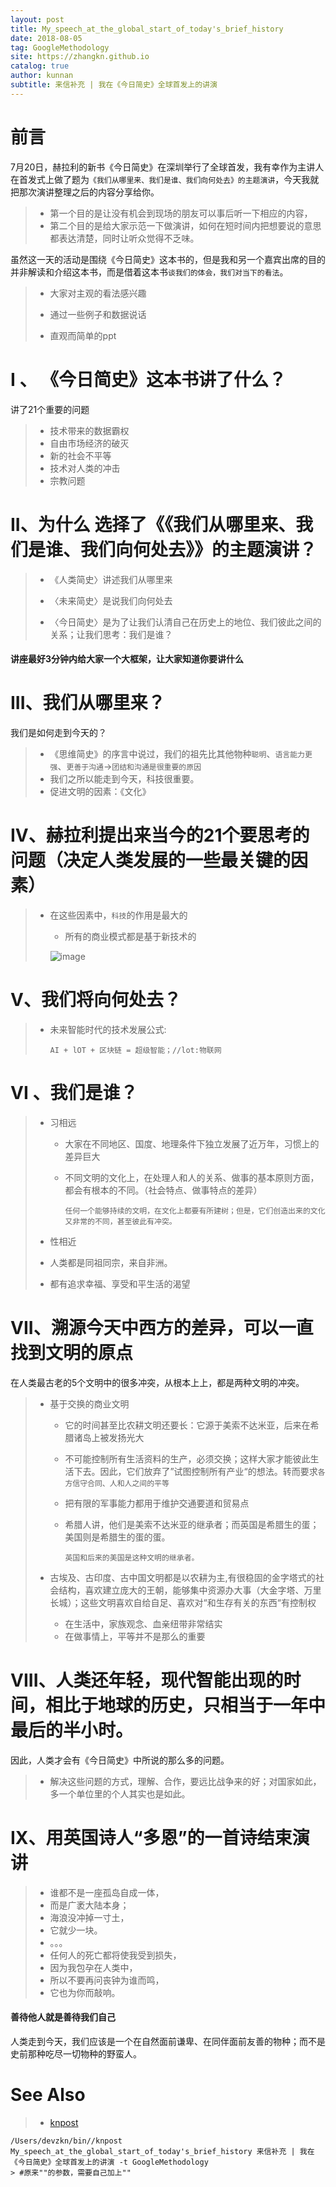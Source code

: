 ```yaml
---
layout: post
title: My_speech_at_the_global_start_of_today's_brief_history
date: 2018-08-05
tag: GoogleMethodology
site: https://zhangkn.github.io
catalog: true
author: kunnan
subtitle: 来信补充 | 我在《今日简史》全球首发上的讲演
---
```




# 前言 

7月20日，赫拉利的新书《今日简史》在深圳举行了全球首发，我有幸作为主讲人在首发式上做了题为`《我们从哪里来、我们是谁、我们向何处去》的主题演讲`，今天我就把那次演讲整理之后的内容分享给你。

> * 第一个目的是让没有机会到现场的朋友可以事后听一下相应的内容，
> * 第二个目的是给大家示范一下做演讲，如何在短时间内把想要说的意思都表达清楚，同时让听众觉得不乏味。

虽然这一天的活动是围绕《今日简史》这本书的，但是我和另一个嘉宾出席的目的并非解读和介绍这本书，而是借着这本书`谈我们的体会，我们对当下的看法`。



> *  大家对主观的看法感兴趣
>
> * 通过一些例子和数据说话
>
> * 直观而简单的ppt
>
>   



# I 、 《今日简史》这本书讲了什么？

讲了21个重要的问题

> * 技术带来的数据霸权
> * 自由市场经济的破灭
> * 新的社会不平等
> * 技术对人类的冲击
> * 宗教问题



# II、为什么 选择了《《我们从哪里来、我们是谁、我们向何处去》》的主题演讲？



> * 《人类简史〉讲述我们从哪里来
>
> * 〈未来简史〉是说我们向何处去
>
> * 〈今日简史〉是为了让我们认清自己在历史上的地位、我们彼此之间的关系；让我们思考：我们是谁？
>
>   



#### 讲座最好3分钟内给大家一个大框架，让大家知道你要讲什么



# III、我们从哪里来？

我们是如何走到今天的？

> * 《思维简史》的序言中说过，我们的祖先比其他物种`聪明`、`语言能力更强`、`更善于沟通`->`团结和沟通是很重要的原因`
> * 我们之所以能走到今天，科技很重要。
> * 促进文明的因素：《文化》

# IV、赫拉利提出来当今的21个要思考的问题（决定人类发展的一些最关键的因素）



> * 在这些因素中，`科技`的作用是最大的
>
>   * 所有的商业模式都是基于新技术的
>
>   ![image](https://wx4.sinaimg.cn/large/af39b376gy1ftyx5o7tamj20v40ou11y.jpg)





# V、我们将向何处去？

> * 未来智能时代的技术发展公式: 
>
>   ```
>   AI + lOT + 区块链 = 超级智能；//lot:物联网
>   ```
>
>   

# VI 、我们是谁？

> * 习相远
>
>   * 大家在不同地区、国度、地理条件下独立发展了近万年，习惯上的差异巨大
>
>   * 不同文明的文化上，在处理人和人的关系、做事的基本原则方面，都会有根本的不同。（社会特点、做事特点的差异）
>
>     ```
>     任何一个能够持续的文明，在文化上都要有所建树；但是，它们创造出来的文化又非常的不同，甚至彼此有冲突。
>     
>     ```
>
>     
>
>     
>
> *  性相近
>
>   * 人类都是同祖同宗，来自非洲。
>   * 都有追求幸福、享受和平生活的渴望

# VII、溯源今天中西方的差异，可以一直找到文明的原点



在人类最古老的5个文明中的很多冲突，从根本上上，都是两种文明的冲突。

> * 基于交换的商业文明
>
>   * 它的时间甚至比农耕文明还要长：它源于美索不达米亚，后来在希腊诸岛上被发扬光大
>
>   * 不可能控制所有生活资料的生产，必须交换；这样大家才能彼此生活下去。因此，它们放弃了”试图控制所有产业“的想法。转而要求`各方信守合同、人和人之间的平等`
>
>   * 把有限的军事能力都用于维护交通要道和贸易点
>
>   * 希腊人讲，他们是美索不达米亚的继承者；而英国是希腊生的蛋；美国则是希腊生的蛋的蛋。
>
>     ```
>     英国和后来的美国是这种文明的继承者。
>     
>     ```
>
>     
>
> * 古埃及、古印度、古中国文明都是以农耕为主,有很稳固的金字塔式的社会结构，喜欢建立庞大的王朝，能够集中资源办大事（大金字塔、万里长城）；这些文明喜欢自给自足、喜欢对“和生存有关的东西“有控制权
>
>   * 在生活中，家族观念、血亲纽带非常结实
>   * 在做事情上，平等并不是那么的重要



# VIII、人类还年轻，现代智能出现的时间，相比于地球的历史，只相当于一年中最后的半小时。



因此，人类才会有《今日简史》中所说的那么多的问题。

> * 解决这些问题的方式，理解、合作，要远比战争来的好；对国家如此，多一个单位里的个人其实也是如此。
>
>   



# IX、用英国诗人“多恩”的一首诗结束演讲

> * 谁都不是一座孤岛自成一体，
> * 而是广袤大陆本身；
> * 海浪没冲掉一寸土，
> * 它就少一块。
> * 。。。
> * 任何人的死亡都将使我受到损失，
> * 因为我包孕在人类中，
> * 所以不要再问丧钟为谁而鸣，
> * 它也为你而敲响。



#### 善待他人就是善待我们自己

人类走到今天，我们应该是一个在自然面前谦卑、在同伴面前友善的物种；而不是史前那种吃尽一切物种的野蛮人。



# See Also 

>* [knpost](https://github.com/zhangkn/KNBin/blob/master/knpost) 
>
```
/Users/devzkn/bin//knpost My_speech_at_the_global_start_of_today's_brief_history 来信补充 | 我在《今日简史》全球首发上的讲演 -t GoogleMethodology
> #原来""的参数，需要自己加上""
```


